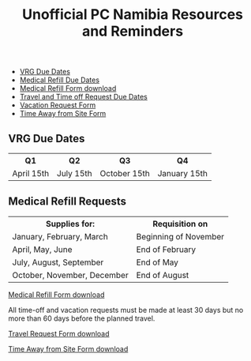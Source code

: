 <!DOCTYPE html>
<html lang="en">
<head>
    <meta charset="UTF-8">
    <meta name="viewport" content="width=device-width, initial-scale=1.0">
</head>
<body>
    <header>
        <h1>Unofficial PC Namibia Resources and Reminders</h1>
    </header>
    <nav>
        <ul>
            <li><a href="#vrg-due-dates">VRG Due Dates</a></li>
            <li><a href="#medical-refill-due-dates">Medical Refill Due Dates</a></li>
            <li><a href="#medical-refill-form">Medical Refill Form download</a></li>
            <li><a href="#travel-time-off-due-dates">Travel and Time off Request Due Dates</a></li>
            <li><a href="#vacation-request-form">Vacation Request Form</a></li>
            <li><a href="#time-away-form">Time Away from Site Form</a></li>
        </ul>
    </nav>
    <section id="vrg-due-dates">
        <h2>VRG Due Dates</h2>
        <table>
            <tr>
                <th>Q1</th>
                <th>Q2</th>
                <th>Q3</th>
                <th>Q4</th>
            </tr>
            <tr>
                <td>April 15th</td>
                <td>July 15th</td>
                <td>October 15th</td>
                <td>January 15th</td>
            </tr>
        </table>
    </section>
      <section id="medical-refill-due-dates">
        <h2>Medical Refill Requests</h2>
        <table>
            <tr>
                <th>Supplies for:</th>
                <th>Requisition on</th>
            </tr>
            <tr>
                <td>January, February, March</td>
                <td>Beginning of November</td>
            </tr>
            <tr>
                <td>April, May, June</td>
                <td>End of February</td>
            </tr>
            <tr>
                <td>July, August, September</td>
                <td>End of May</td>
            </tr>
            <tr>
                <td>October, November, December</td>
                <td>End of August</td>
            </tr>
        </table>
    </section>
    <section id="medical-refill-form">
        <p><a href="dummy_medical_refill_form.html">Medical Refill Form download</a></p>
    </section>
    <section id="travel-time-off-due-dates">
        <p>All time-off and vacation requests must be made at least 30 days but no more than 60 days before the planned travel.</p>
        <p><a href="dummy_travel_request_form.html">Travel Request Form download</a></p>
        <p><a href="dummy_time_away_form.html">Time Away from Site Form download</a></p>
    </section>
</body>
</html>
